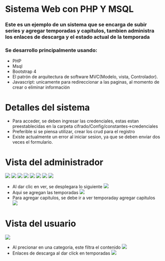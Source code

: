 # Sistema Web con PHP Y MSQL

### Este es un ejemplo de un sistema que se encarga de subir series y agregar temporadas y capitulos, tambien administra los enlaces de descarga y el estado actual de la temporada
### Se desarrollo principalmente usando:

- PHP
- Msql
- Bootstrap 4
- El patrón de arquitectura de software MVC(Modelo, vista, Controlador).
- Javascript: unicamente para redireccionar a las paginas, al momento de crear o eliminar información


# Detalles del sistema
- Para acceder,  se deben ingresar las credenciales, estas estan preestablecidas en la carpeta cifrado/Config/constantes->credenciales
- Preferible si se piensa utilizar, crear los crud para el registro
- Existe actualmente un error al iniciar sesion, ya que se deben enviar dos veces el formulario.

# Vista del administrador
![](https://raw.githubusercontent.com/desarrollador555/IMAGENES_/main/INICIO.PNG)
![](https://raw.githubusercontent.com/desarrollador555/IMAGENES_/main/2.PNG)
![](https://raw.githubusercontent.com/desarrollador555/IMAGENES_/main/3.PNG)
![](https://raw.githubusercontent.com/desarrollador555/IMAGENES_/main/4.PNG)
![](https://raw.githubusercontent.com/desarrollador555/IMAGENES_/main/5.PNG)
![](https://raw.githubusercontent.com/desarrollador555/IMAGENES_/main/6.PNG)
![](https://raw.githubusercontent.com/desarrollador555/IMAGENES_/main/7.PNG)
![](https://raw.githubusercontent.com/desarrollador555/IMAGENES_/main/8.PNG)

- Al dar clic en ver, se desplegara lo siguiente
![](https://raw.githubusercontent.com/desarrollador555/IMAGENES_/main/v1.PNG)
- Aqui se agregan las temporadas
![](https://raw.githubusercontent.com/desarrollador555/IMAGENES_/main/v2.PNG)
- Para agregar capitulos, se debe ir a ver temporaday agregar capitulos
![](https://raw.githubusercontent.com/desarrollador555/IMAGENES_/main/v3.PNG)
# Vista del usuario
![](https://raw.githubusercontent.com/desarrollador555/IMAGENES_/main/vu.PNG)
- Al precionar en una categoria, este filtra el contenido
![](https://raw.githubusercontent.com/desarrollador555/IMAGENES_/main/vu2.PNG)
- Enlaces de descarga al dar click en temporadas
![](https://raw.githubusercontent.com/desarrollador555/IMAGENES_/main/vu3.PNG)
